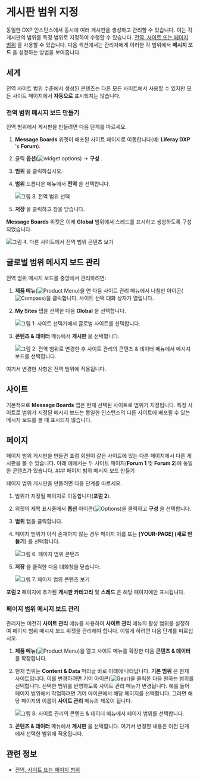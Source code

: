# 게시판 범위 지정

 동일한 DXP 인스턴스에서 동시에 여러 게시판을 생성하고 관리할 수 있습니다. 이는 각 게시판의 범위를 특정 범위로 지정하여 수행할 수 있습니다. [전역, 사이트 또는 페이지 범위](https://help.liferay.com/hc/articles/360028819992-Widget-Scope) 을 사용할 수 있습니다. 다음 섹션에서는 관리자에게 이러한 각 범위에서 **메시지 보드** 을 설정하는 방법을 보여줍니다.

## 세계

전역 사이트 범위 수준에서 생성된 콘텐츠는 다른 모든 사이트에서 사용할 수 있지만 모든 사이트 페이지에서 **자동으로** 표시되지는 않습니다.

### 전역 범위 메시지 보드 만들기

전역 범위에서 게시판을 만들려면 다음 단계를 따르세요.

1. **Message Boards** 위젯이 배포된 사이트 페이지로 이동합니다(예: **Liferay DXP** 's **Forum**).
1. 클릭 **옵션**(![widget options](../../../images/icon-widget-options.png)) &rarr; **구성** .
1. **범위** 을 클릭하십시오.
1. **범위** 드롭다운 메뉴에서 **전역** 을 선택합니다.

    ![그림 3. 전역 범위 선택](./scoping-your-message-boards/images/07.png)

1. **저장** 을 클릭하고 창을 닫습니다.

**Message Boards** 위젯은 이제 **Global** 범위에서 스레드를 표시하고 생성하도록 구성되었습니다.

![그림 4. 다른 사이트에서 전역 범위 콘텐츠 보기](./scoping-your-message-boards/images/08.png)

## 글로벌 범위 메시지 보드 관리

전역 범위 메시지 보드를 중앙에서 관리하려면:

1. **제품 메뉴**(![Product Menu](../../../images/icon-product-menu.png))을 연 다음 사이트 관리 메뉴에서 나침반 아이콘(![Compass](../../../images/icon-compass.png))을 클릭합니다. 사이트 선택 대화 상자가 열립니다.
1. **My Sites** 탭을 선택한 다음 **Global** 을 선택합니다.

    ![그림 1: 사이트 선택기에서 글로벌 사이트를 선택합니다.](./scoping-your-message-boards/images/01.png)

1. **콘텐츠 & 데이터** 메뉴에서 **게시판** 을 선택합니다.

    ![그림 2: 전역 범위로 변경한 후 사이트 관리의 콘텐츠 & 데이터 메뉴에서 메시지 보드를 선택합니다.](./scoping-your-message-boards/images/02.png)

여기서 변경한 사항은 전역 범위에 적용됩니다.

## 사이트

기본적으로 **Message Boards** 앱은 현재 선택된 사이트로 범위가 지정됩니다. 특정 사이트로 범위가 지정된 메시지 보드는 동일한 인스턴스의 다른 사이트에 배포될 수 있는 메시지 보드를 볼 때 표시되지 않습니다.

## 페이지

페이지 범위 게시판을 만들면 포럼 회원이 같은 사이트에 있는 다른 페이지에서 다른 게시판을 볼 수 있습니다. 아래 예에서는 두 사이트 페이지(**Forum 1** 및 **Forum 2**)에 동일한 콘텐츠가 있습니다. <!-- !\[Figure 5: Viewing site-scoped content\](./scoping-your-message-boards/images/03.png) --> ### 페이지 범위 메시지 보드 만들기

페이지 범위 게시판을 만들려면 다음 단계를 따르세요.

1. 범위가 지정될 페이지로 이동합니다(**포럼 2**).
1. 위젯의 제목 표시줄에서 **옵션** 아이콘(![Options](../../../images/icon-widget-options.png))을 클릭하고 **구성** 을 선택합니다.
1. **범위** 탭을 클릭합니다.
1. 페이지 범위가 아직 존재하지 않는 경우 페이지 이름 또는 **\[YOUR-PAGE\] (새로 만들기**) 를 선택합니다.

   ![그림 6. 페이지 범위 콘텐츠](./scoping-your-message-boards/images/04.png)

1. **저장** 을 클릭한 다음 대화창을 닫습니다.

    ![그림 7. 페이지 범위 콘텐츠 보기](./scoping-your-message-boards/images/05.png)

**포럼 2** 페이지에 추가된 **게시판 카테고리** 및 **스레드** 은 해당 페이지에만 표시됩니다.

### 페이지 범위 메시지 보드 관리

관리자는 여전히 **사이트 관리** 메뉴를 사용하여 **사이트 관리** 메뉴의 활성 범위를 설정하여 페이지 범위 메시지 보드 위젯을 관리해야 합니다. 이렇게 하려면 다음 단계를 따르십시오.

1. **제품 메뉴**(![Product Menu](../../../images/icon-product-menu.png))을 열고 사이트 메뉴를 확장한 다음 **콘텐츠 & 데이터** 를 확장합니다.

1. 현재 범위는 **Content & Data** 머리글 바로 아래에 나타납니다. **기본 범위** 은 현재 사이트입니다. 이를 변경하려면 기어 아이콘(![Gear](../../../images/icon-control-menu-gear.png))을 클릭한 다음 원하는 범위를 선택합니다. 선택한 범위를 반영하도록 사이트 관리 메뉴가 변경됩니다. 예를 들어 페이지 범위에서 작업하려면 기어 아이콘에서 해당 페이지를 선택합니다. 그러면 해당 페이지의 이름이 **사이트 관리** 메뉴의 제목이 됩니다.

    ![그림 8: 사이트 관리의 콘텐츠 & 데이터 메뉴에서 페이지 범위를 선택합니다.](./scoping-your-message-boards/images/06.png)

1. **콘텐츠 & 데이터** 메뉴에서 **게시판** 을 선택합니다. 여기서 변경한 내용은 이전 단계에서 선택한 범위에 적용됩니다.

## 관련 정보

* [전역, 사이트 또는 페이지 범위](https://help.liferay.com/hc/articles/360028819992-Widget-Scope)
